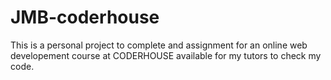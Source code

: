 # JMB-coderhouse
This is a personal project to complete and assignment for an online web developement course at CODERHOUSE available for my tutors to check my code.
